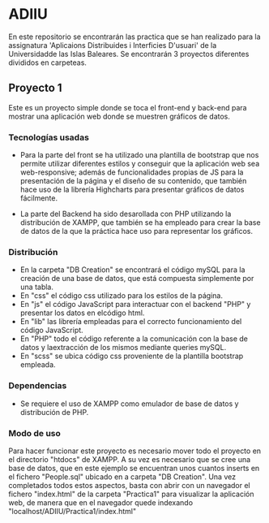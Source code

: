 # ADIIU
En este repositorio se encontrarán las practica que se han realizado para la assignatura 'Aplicaions Distribuides i Interficies D'usuari' de la Universidadde las Islas Baleares. Se encontrarán 3 proyectos diferentes divididos en carpeteas.

## Proyecto 1

Este es un proyecto simple donde se toca el front-end y back-end para mostrar una aplicación web donde se muestren gráficos de datos. 

### Tecnologías usadas

- Para la parte del front se ha utilizado una plantilla de bootstrap que nos permite utilizar diferentes estilos y conseguir que la aplicación web sea web-responsive; además de funcionalidades propias de JS para la presentación de la página y el diseño de su contenido, que también hace uso de la librería Highcharts para presentar gráficos de datos fácilmente.

- La parte del Backend ha sido desarollada con PHP utilizando la distribución de XAMPP, que también se ha empleado para crear la base de datos de la que la práctica hace uso para representar los gráficos. 

### Distribución

- En la carpeta "DB Creation" se encontrará el código mySQL para la creación de una base de datos, que está compuesta simplemente por una tabla.
- En "css" el código css utilizado para los estilos de la página.
- En "js" el código JavaScript para interactuar con el backend "PHP" y presentar los datos en elcódigo html.
- En "lib" las librería empleadas para el correcto funcionamiento del código JavaScript.
- En "PHP" todo el código referente a la comunicación con la base de datos y laextracción de los mismos mediante queries mySQL.
- En "scss" se ubica código css proveniente de la plantilla bootstrap empleada.

### Dependencias

- Se requiere el uso de XAMPP como emulador de base de datos y distribución de PHP.

### Modo de uso

Para hacer funcionar este proyecto es necesario mover todo el proyecto en el directorio "htdocs" de XAMPP. A su vez es necesario que se cree una base de datos, que en este ejemplo se encuentran unos cuantos inserts en el fichero "People.sql" ubicado en a carpeta "DB Creation". Una vez completados todos estos aspectos, basta con abrir con un navegador el fichero "index.html" de la carpeta "Practica1" para visualizar la aplicación web, de manera que en el navegador quede indexando "localhost/ADIIU/Practica1/index.html"


